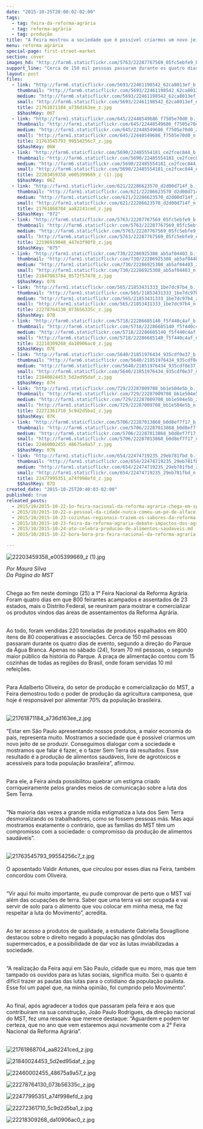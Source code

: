```yaml
---
date: "2015-10-25T20:00:02-02:00"
tags:
  - tag: feira-da-reforma-agrária
  - tag: reforma-agrária
  - tag: produção
title: "A Feira mostrou a sociedade que é possível criarmos um novo jeito de se produzir no país, afirma dirigente do MST"
menu: reforma agrária
special-page: first-street-market
section: cover
images_hd: "http://farm6.staticflickr.com/5763/22287767569_05fc5ebfe9_b.jpg"
support_line: "Cerca de 150 mil pessoas passaram durante os quatro dias de evento, segundo a direção do Parque da Água Branca. Apenas no sábado (24), foram 70 mil pessoas."
layout: post
files:
  - link: "http://farm6.staticflickr.com/5693/22461198542_62ca8013ef_b.jpg"
    thumbnail: "http://farm6.staticflickr.com/5693/22461198542_62ca8013ef_t.jpg"
    medium: "http://farm6.staticflickr.com/5693/22461198542_62ca8013ef_z.jpg"
    small: "http://farm6.staticflickr.com/5693/22461198542_62ca8013ef_n.jpg"
    title: 21761871184_a736d163ee_z.jpg
    $$hashKey: 06T
  - link: "http://farm1.staticflickr.com/645/22448549686_f7505e70d0_b.jpg"
    thumbnail: "http://farm1.staticflickr.com/645/22448549686_f7505e70d0_t.jpg"
    medium: "http://farm1.staticflickr.com/645/22448549686_f7505e70d0_z.jpg"
    small: "http://farm1.staticflickr.com/645/22448549686_f7505e70d0_n.jpg"
    title: 21763545793_99554256c7_z.jpg
    $$hashKey: 06W
  - link: "http://farm6.staticflickr.com/5690/22485554181_ce2fcec844_b.jpg"
    thumbnail: "http://farm6.staticflickr.com/5690/22485554181_ce2fcec844_t.jpg"
    medium: "http://farm6.staticflickr.com/5690/22485554181_ce2fcec844_z.jpg"
    small: "http://farm6.staticflickr.com/5690/22485554181_ce2fcec844_n.jpg"
    title: 22203459358_e005399669_z (1).jpg
    $$hashKey: 06Z
  - link: "http://farm1.staticflickr.com/621/22286623570_d2d00d714f_b.jpg"
    thumbnail: "http://farm1.staticflickr.com/621/22286623570_d2d00d714f_t.jpg"
    medium: "http://farm1.staticflickr.com/621/22286623570_d2d00d714f_z.jpg"
    small: "http://farm1.staticflickr.com/621/22286623570_d2d00d714f_n.jpg"
    title: 21761868704_aa82241ced_z.jpg
    $$hashKey: "072"
  - link: "http://farm6.staticflickr.com/5763/22287767569_05fc5ebfe9_b.jpg"
    thumbnail: "http://farm6.staticflickr.com/5763/22287767569_05fc5ebfe9_t.jpg"
    medium: "http://farm6.staticflickr.com/5763/22287767569_05fc5ebfe9_z.jpg"
    small: "http://farm6.staticflickr.com/5763/22287767569_05fc5ebfe9_n.jpg"
    title: 22196919048_447e3f90f8_z.jpg
    $$hashKey: "075"
  - link: "http://farm1.staticflickr.com/730/22286925308_ab5af04403_b.jpg"
    thumbnail: "http://farm1.staticflickr.com/730/22286925308_ab5af04403_t.jpg"
    medium: "http://farm1.staticflickr.com/730/22286925308_ab5af04403_z.jpg"
    small: "http://farm1.staticflickr.com/730/22286925308_ab5af04403_n.jpg"
    title: 21847983784_0572f57478_z.jpg
    $$hashKey: 078
  - link: "http://farm1.staticflickr.com/565/21853431333_1be7dc97b4_b.jpg"
    thumbnail: "http://farm1.staticflickr.com/565/21853431333_1be7dc97b4_t.jpg"
    medium: "http://farm1.staticflickr.com/565/21853431333_1be7dc97b4_z.jpg"
    small: "http://farm1.staticflickr.com/565/21853431333_1be7dc97b4_n.jpg"
    title: 22278764130_073b56335c_z.jpg
    $$hashKey: 07B
  - link: "http://farm6.staticflickr.com/5718/22286685140_f5f440c4af_b.jpg"
    thumbnail: "http://farm6.staticflickr.com/5718/22286685140_f5f440c4af_t.jpg"
    medium: "http://farm6.staticflickr.com/5718/22286685140_f5f440c4af_z.jpg"
    small: "http://farm6.staticflickr.com/5718/22286685140_f5f440c4af_n.jpg"
    title: 22218309268_da10906ac0_z.jpg
    $$hashKey: 07E
  - link: "http://farm6.staticflickr.com/5640/21851976434_935cdf0e37_b.jpg"
    thumbnail: "http://farm6.staticflickr.com/5640/21851976434_935cdf0e37_t.jpg"
    medium: "http://farm6.staticflickr.com/5640/21851976434_935cdf0e37_z.jpg"
    small: "http://farm6.staticflickr.com/5640/21851976434_935cdf0e37_n.jpg"
    title: 21840024453_5d2ed95daf_z.jpg
    $$hashKey: 07H
  - link: "http://farm1.staticflickr.com/729/22287009708_bb1e504e5b_b.jpg"
    thumbnail: "http://farm1.staticflickr.com/729/22287009708_bb1e504e5b_t.jpg"
    medium: "http://farm1.staticflickr.com/729/22287009708_bb1e504e5b_z.jpg"
    small: "http://farm1.staticflickr.com/729/22287009708_bb1e504e5b_n.jpg"
    title: 22272361710_5c9d2d5ba1_z.jpg
    $$hashKey: 07K
  - link: "http://farm6.staticflickr.com/5706/22287013868_b0d8ef7f17_b.jpg"
    thumbnail: "http://farm6.staticflickr.com/5706/22287013868_b0d8ef7f17_t.jpg"
    medium: "http://farm6.staticflickr.com/5706/22287013868_b0d8ef7f17_z.jpg"
    small: "http://farm6.staticflickr.com/5706/22287013868_b0d8ef7f17_n.jpg"
    title: 22460002455_48675a9a57_z.jpg
    $$hashKey: 07N
  - link: "http://farm1.staticflickr.com/654/22474719235_29eb781fbd_b.jpg"
    thumbnail: "http://farm1.staticflickr.com/654/22474719235_29eb781fbd_t.jpg"
    medium: "http://farm1.staticflickr.com/654/22474719235_29eb781fbd_z.jpg"
    small: "http://farm1.staticflickr.com/654/22474719235_29eb781fbd_n.jpg"
    title: 22477995351_a74f998efd_z.jpg
    $$hashKey: 07Q
created_date: "2015-10-25T20:40:03-02:00"
published: true
releated_posts:
  - 2015/10/2015-10-22-1o-feira-nacional-da-reforma-agraria-chega-em-sp-com-alimentos-saudaveis-a-precos-acessiveis.md
  - 2015/10/2015-10-22-o-pessoal-da-cidade-nunca-comeu-um-pe-de-alface-com-gosto-de-alface.md
  - 2015/10/2015-10-23-cozinhas-regionais-trazem-os-sabores-da-reforma-agraria-popular-ao-parque-agua-branca.md
  - 2015/10/2015-10-23-feira-da-reforma-agraria-debate-impactos-dos-agrotoxicos-e-transgenicos.md
  - 2015/10/2015-10-24-ato-celebra-producao-de-alimentos-saudaveis.md
  - 2015/10/2015-10-22-bora-bora-pra-feira-nacional-da-reforma-agraria.md

---
```

<p><img alt="22203459358_e005399669_z (1).jpg" src="http://farm6.staticflickr.com/5690/22485554181_ce2fcec844_b.jpg" /></p>

<p><em>Por Maura Silva<br />
Da P&aacute;gina do MST</em></p>

<p><br />
Chega ao fim neste domingo (25) a 1&deg; Feira Nacional da Reforma Agr&aacute;ria. Foram quatro dias em que 800 feirantes acampados e assentados de 23 estados, mais o Distrito Federal, se reuniram para mostrar e comercializar os produtos vindos das &aacute;reas de assentamentos da Reforma Agr&aacute;ria.&nbsp;</p>

<p><br />
Ao todo, foram vendidas 220 toneladas de produtos espalhados em 800 itens de 80 cooperativas e associa&ccedil;&otilde;es. Cerca de 150 mil pessoas passaram durante os quatro dias de evento, segundo a dire&ccedil;&atilde;o do Parque da &Aacute;gua Branca. Apenas no s&aacute;bado (24), foram 70 mil pessoas, o segundo maior p&uacute;blico da hist&oacute;ria do Parque. A pra&ccedil;a de alimenta&ccedil;&atilde;o contou com 15 cozinhas de todas as regi&otilde;es do Brasil, onde foram servidas 10 mil refei&ccedil;&otilde;es.&nbsp;</p>

<p><br />
Para Adalberto Oliveira, do setor de produ&ccedil;&atilde;o e comercializa&ccedil;&atilde;o do MST, a Feira demostrou todo o poder de produ&ccedil;&atilde;o da agricultura camponesa, que hoje &eacute; respons&aacute;vel por alimentar 70% da popula&ccedil;&atilde;o brasileira.<br />
&nbsp;</p>

<p><img alt="21761871184_a736d163ee_z.jpg" src="http://farm6.staticflickr.com/5693/22461198542_62ca8013ef_b.jpg" /><br />
<br />
&ldquo;Estar em S&atilde;o Paulo apresentando nossos produtos, a maior economia do pa&iacute;s, representa muito. Mostramos a sociedade que &eacute; poss&iacute;vel criarmos um novo jeito de se produzir. Conseguimos dialogar com a sociedade e mostramos que falar &eacute; fazer, e o fazer Sem Terra d&aacute; resultados. Esse resultado &eacute; a produ&ccedil;&atilde;o de alimentos saud&aacute;veis, livre de agrot&oacute;xicos e acess&iacute;veis para toda popula&ccedil;&atilde;o brasileira&rdquo;, afirmou.&nbsp;</p>

<p><br />
Para ele, a Feira ainda possibilitou quebrar um estigma criado corriqueiramente pelos grandes meios de comunica&ccedil;&atilde;o sobre a luta dos Sem Terra.</p>

<p><br />
&ldquo;Na maioria das vezes a grande m&iacute;dia estigmatiza a luta dos Sem Terra desmoralizando os trabalhadores, como se fossem pessoas m&aacute;s. Mas aqui mostramos exatamente o contr&aacute;rio, que as fam&iacute;lias do MST t&ecirc;m um compromisso com a sociedade: o compromisso da produ&ccedil;&atilde;o de alimentos saud&aacute;veis&rdquo;.&nbsp;<br />
&nbsp;</p>

<p><img alt="21763545793_99554256c7_z.jpg" src="http://farm1.staticflickr.com/645/22448549686_f7505e70d0_b.jpg" /><br />
<br />
O aposentado Valdir Antunes, que circulou por esses dias na Feira, tamb&eacute;m concordou com Oliveira.&nbsp;</p>

<p><br />
&ldquo;Vir aqui foi muito importante, eu pude comprovar de perto que o MST vai al&eacute;m das ocupa&ccedil;&otilde;es de terra. Saber que uma terra vai ser ocupada e vai servir de solo para o alimento que vou colocar em minha mesa, me faz respeitar a luta do Movimento&rdquo;, acredita.</p>

<p><br />
Ao ter acesso a produtos de qualidade, a estudante Gabriella Sovagllione destacou sobre o direito negado &agrave; popula&ccedil;&atilde;o nas g&ocirc;ndolas dos supermercados, e a possibilidade de dar voz &agrave;s lutas inviabilizadas a sociedade.&nbsp;</p>

<p><br />
&ldquo;A realiza&ccedil;&atilde;o da Feira aqui em S&atilde;o Paulo, cidade que eu moro, mas que tem tampado os ouvidos para as lutas sociais, significa muito. Sei o quanto &eacute; dif&iacute;cil trazer as pautas das lutas para o cotidiano da popula&ccedil;&atilde;o paulista. Esse foi um papel que, na minha opini&atilde;o, foi cumprido pelo Movimento&rdquo;.</p>

<p><br />
Ao final, ap&oacute;s agradecer a todos que passaram pela feira e aos que contribu&iacute;ram na sua constru&ccedil;&atilde;o, Jo&atilde;o Paulo Rodrigues, da dire&ccedil;&atilde;o nacional do MST, fez uma ressalva que merece destaque: &ldquo;Aguardem e podem ter certeza, que no ano que vem estaremos aqui novamente com a 2&deg; Feira Nacional da Reforma Agr&aacute;ria&rdquo;.<br />
&nbsp;</p>

<p><img alt="21761868704_aa82241ced_z.jpg" src="http://farm1.staticflickr.com/621/22286623570_d2d00d714f_b.jpg" /></p>

<p><img alt="21840024453_5d2ed95daf_z.jpg" src="http://farm6.staticflickr.com/5640/21851976434_935cdf0e37_b.jpg" /></p>

<p><img alt="22460002455_48675a9a57_z.jpg" src="http://farm6.staticflickr.com/5706/22287013868_b0d8ef7f17_b.jpg" /></p>

<p><img alt="22278764130_073b56335c_z.jpg" src="http://farm1.staticflickr.com/565/21853431333_1be7dc97b4_b.jpg" /></p>

<p><img alt="22477995351_a74f998efd_z.jpg" src="http://farm1.staticflickr.com/654/22474719235_29eb781fbd_b.jpg" /></p>

<p><img alt="22272361710_5c9d2d5ba1_z.jpg" src="http://farm1.staticflickr.com/729/22287009708_bb1e504e5b_b.jpg" /></p>

<p><img alt="22218309268_da10906ac0_z.jpg" src="http://farm6.staticflickr.com/5718/22286685140_f5f440c4af_b.jpg" /></p>
